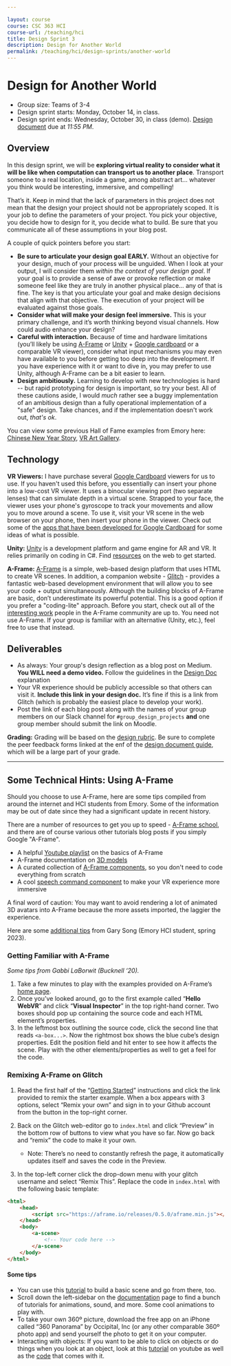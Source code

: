 ```yaml
---

layout: course
course: CSC 363 HCI
course-url: /teaching/hci
title: Design Sprint 3
description: Design for Another World
permalink: /teaching/hci/design-sprints/another-world
---
```


# Design for Another World

* Group size: Teams of 3-4
* Design sprint starts: Monday, October 14, in class.
* Design sprint ends: Wednesday, October 30, in class (demo). [Design document](/teaching/hci/design-doc) due at *11:55 PM*. 

## Overview 

In this design sprint, we will be **exploring virtual reality to consider what it will be like when computation can transport us to another place**. Transport someone to a real location, inside a game, among abstract art… whatever you think would be interesting, immersive, and compelling!

That’s it. Keep in mind that the lack of parameters in this project does not mean that the design your project should not be appropriately scoped. It is your job to define the parameters of your project. You pick your objective, you decide how to design for it, you decide what to build. Be sure that you communicate all of these assumptions in your blog post.

A couple of quick pointers before you start:
* **Be sure to articulate your design goal EARLY.** Without an objective for your design, much of your process will be unguided. When I look at your output, I will consider them *within the context of your design goal*. If your goal is to provide a sense of awe or provoke reflection or make someone feel like they are truly in another physical place… any of that is fine. The key is that you articulate your goal and make design decisions that align with that objective. The execution of your project will be evaluated against those goals.
* **Consider what will make your design feel immersive.** This is your primary challenge, and it’s worth thinking beyond visual channels. How could audio enhance your design?
* **Careful with interaction.** Because of time and hardware limitations (you’ll likely be using [A-Frame](https://aframe.io/) or [Unity](https://unity.com/) + [Google cardboard](https://vr.google.com/cardboard/) or a comparable VR viewer), consider what input mechanisms you may even have available to you before getting too deep into the development. If you have experience with it or want to dive in, you may prefer to use Unity, although A-Frame can be a bit easier to learn.
* **Design ambitiously.** Learning to develop with new technologies is hard -- but rapid prototyping for design is important, so try your best. All of these cautions aside, I would *much* rather see a buggy implementation of an ambitious design than a fully operational implementation of a "safe" design. Take chances, and if the implementation doesn't work out, *that's ok*.

You can view some previous Hall of Fame examples from Emory here: [Chinese New Year Story](https://medium.com/@kathy.ning7/design-for-another-world-vr-storytelling-2627da71af6f), [VR Art Gallery](https://medium.com/@yuton.hsu/walking-into-paintings-a-vr-gallery-c3f6a64eaca0). 

## Technology

**VR Viewers:** I have purchase several [Google Cardboard](https://www.youtube.com/watch?v=SxAj2lyX4oU) viewers for us to use. If you haven't used this before, you essentially can insert your phone into a low-cost VR viewer. It uses a binocular viewing port (two separate lenses) that can simulate depth in a virtual scene. Strapped to your face, the viewer uses your phone's gyroscope to track your movements and allow you to move around a scene. To use it, visit your VR scene in the web browser on your phone, then insert your phone in the viewer. Check out some of the [apps that have been developed for Google Cardboard](https://play.google.com/store/search?q=cardboard+apps&c=apps&hl=en_US&pli=1) for some ideas of what is possible.

**Unity:** [Unity](https://unity.com/) is a development platform and game engine for AR and VR. It relies primarily on coding in C#. Find [resources](https://learn.unity.com/) on the web to get started.

**A-Frame:** [A-Frame](https://aframe.io/) is a simple, web-based design platform that uses HTML to create VR scenes. In addition, a companion website - [Glitch](https://glitch.com/) - provides a fantastic web-based development environment that will allow you to see your code + output simultaneously. Although the building blocks of A-Frame are basic, don’t underestimate its powerful potential. This is a good option if you prefer a "coding-lite" approach. Before you start, check out all of the [interesting work](https://aframe.io/blog/) people in the A-Frame community are up to. You need not use A-Frame. If your group is familiar with an alternative (Unity, etc.), feel free to use that instead.


## Deliverables

* As always: Your group's design reflection as a blog post on Medium. **You WILL need a demo video.** Follow the guidelines in the [Design Doc](/teaching/hci/design-doc) explanation
* Your VR experience should be publicly accessible so that others can visit it. **Include this link in your design doc.** It’s fine if this is a link from Glitch (which is probably the easiest place to develop your work).
* Post the link of each blog post along with the names of your group members on our Slack channel for `#group_design_projects` **and** one group member should submit the link on Moodle.

**Grading:** Grading will be based on the [design rubric](https://docs.google.com/spreadsheets/d/1aI9LcmVZmh_977G__U4Guz_rPRCwWZs26J_yHXbhSyY/edit?usp=sharing). Be sure to complete the peer feedback forms linked
at the enf of the [design document guide](/teaching/hci/design-doc), which will be a large part of your grade. 

-----

## Some Technical Hints: Using A-Frame
Should you choose to use A-Frame, here are some tips compiled from around the internet and HCI students from Emory. Some of the information may be out of date since they had a significant update in recent history.

There are a number of resources to get you up to speed - [A-Frame school](https://aframe.io/aframe-school/#/), and there are of course various other tutorials blog posts if you simply Google "A-Frame".

* A helpful [Youtube playlist](https://www.youtube.com/playlist?list=PLP3KjR1TMw7ekqC4o5gy0rR4odw7Jga84) on the basics of A-Frame
* A-Frame documentation on [3D models](https://aframe.io/docs/1.6.0/introduction/)
* A curated collection of [A-Frame components](https://aframe.io/aframe-registry/), so you don't need to code everything from scratch
* A cool [speech command component](https://www.npmjs.com/package/aframe-speech-command-component) to make your VR experience more immersive

A final word of caution: You may want to avoid rendering a lot of animated 3D avatars into A-Frame because the more assets imported, the laggier the experience.

Here are some [additional tips](https://medium.com/@Songary/technical-tips-for-designing-in-a-frame-6d705a2dd7a9) from Gary Song (Emory HCI student, spring 2023).


### Getting Familiar with A-Frame

*Some tips from Gabbi LaBorwit (Bucknell ‘20).*

1. Take a few minutes to play with the examples provided on A-Frame’s [home page](https://aframe.io/examples/showcase/helloworld/).
2. Once you’ve looked around, go to the first example called “**Hello WebVR**” and click “**Visual Inspector**” in the top right-hand corner. Two boxes should pop up containing the source code and each HTML element’s properties.
3. In the leftmost box outlining the source code, click the second line that reads `<a-box...>`. Now the rightmost box shows the blue cube’s design properties. Edit the position field and hit enter to see how it affects the scene. Play with the other elements/properties as well to get a feel for the code.

### Remixing A-Frame on Glitch
1. Read the first half of the “[Getting Started](https://aframe.io/docs/0.5.0/introduction/#getting-started)” instructions and click the link provided to remix the starter example. When a box appears with 3 options, select “Remix your own” and sign in to your Github account from the button in the top-right corner.

2. Back on the Glitch web-editor go to `index.html` and click “Preview” in the bottom row of buttons to view what you have so far. Now go back and “remix” the code to make it your own.
    * Note: There’s no need to constantly refresh the page, it automatically updates itself and saves the code in the Preview.

3. In the top-left corner click the drop-down menu with your glitch username and select “Remix This”. Replace the code in `index.html` with the following basic template:

```html
<html>
    <head>
        <script src="https://aframe.io/releases/0.5.0/aframe.min.js"></script>
    </head>
    <body>
        <a-scene>
            <!-- Your code here -->
        </a-scene>
    </body>
</html>
```

#### Some tips
* You can use this [tutorial](https://aframe.io/docs/0.5.0/guides/building-a-basic-scene.html) to build a basic scene and go from there, too.
* Scroll down the left-sidebar on the [documentation](https://aframe.io/docs/0.5.0/introduction/) page to find a bunch of tutorials for animations, sound, and more.
Some cool animations to play with.
* To take your own 360º picture, download the free app on an iPhone called “360 Panorama” by Occipital, Inc (or any other comparable 360º photo app) and send yourself the photo to get it on your computer.
* Interacting with objects: If you want to be able to click on objects or do things when you look at an object, look at this [tutorial](https://www.youtube.com/watch?v=yM89f0GLzB0) on youtube as well as the [code](https://github.com/SonarSystems/A-Frame-WebVR-Tutorials/blob/master/%5B6%5D%20Interacting%20With%20Objects/index.html) that comes with it.